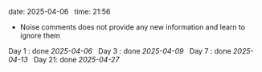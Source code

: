 date: 2025-04-06  
time: 21:56  

- Noise comments does not provide any new information  and learn to ignore them

Day 1 : done *2025-04-06*  
Day 3 : done *2025-04-09*  
Day 7 : done *2025-04-13*  
Day 21: done *2025-04-27*